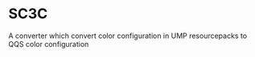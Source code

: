 # SC3C
A converter which convert color configuration in UMP resourcepacks to QQS color  configuration
